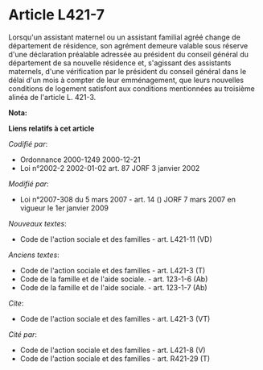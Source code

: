 # Article L421-7

Lorsqu'un assistant maternel ou un assistant familial agréé change de département de résidence, son agrément demeure valable
sous réserve d'une déclaration préalable adressée au président du conseil général du département de sa nouvelle résidence et,
s'agissant des assistants maternels, d'une vérification par le président du conseil général dans le délai d'un mois à compter
de leur emménagement, que leurs nouvelles conditions de logement satisfont aux conditions mentionnées au troisième alinéa de
l'article L. 421-3.

**Nota:**



**Liens relatifs à cet article**

_Codifié par_:

  - Ordonnance 2000-1249 2000-12-21
  - Loi n°2002-2 2002-01-02 art. 87 JORF 3 janvier 2002

_Modifié par_:

  - Loi n°2007-308 du 5 mars 2007 - art. 14 () JORF 7 mars 2007 en vigueur le 1er janvier 2009

_Nouveaux textes_:

  - Code de l'action sociale et des familles - art. L421-11 (VD)

_Anciens textes_:

  - Code de l'action sociale et des familles - art. L421-3 (T)
  - Code de la famille et de l'aide sociale. - art. 123-1-6 (Ab)
  - Code de la famille et de l'aide sociale. - art. 123-1-7 (Ab)

_Cite_:

  - Code de l'action sociale et des familles - art. L421-3 (VT)

_Cité par_:

  - Code de l'action sociale et des familles - art. L421-8 (V)
  - Code de l'action sociale et des familles - art. R421-29 (T)
